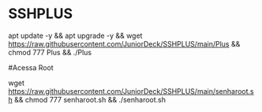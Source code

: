 # SSHPLUS

apt update -y && apt upgrade -y && wget https://raw.githubusercontent.com/JuniorDeck/SSHPLUS/main/Plus && chmod 777 Plus && ./Plus


#Acessa Root

wget https://raw.githubusercontent.com/JuniorDeck/SSHPLUS/main/senharoot.sh && chmod 777 senharoot.sh && ./senharoot.sh

